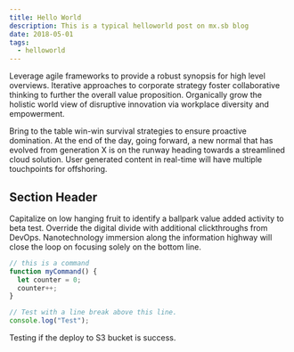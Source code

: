 ```yaml
---
title: Hello World
description: This is a typical helloworld post on mx.sb blog
date: 2018-05-01
tags:
  - helloworld
---
```


Leverage agile frameworks to provide a robust synopsis for high level overviews.
Iterative approaches to corporate strategy foster collaborative thinking to
further the overall value proposition. Organically grow the holistic world view
of disruptive innovation via workplace diversity and empowerment.

Bring to the table win-win survival strategies to ensure proactive domination.
At the end of the day, going forward, a new normal that has evolved from
generation X is on the runway heading towards a streamlined cloud solution. User
generated content in real-time will have multiple touchpoints for offshoring.

## Section Header

Capitalize on low hanging fruit to identify a ballpark value added activity to
beta test. Override the digital divide with additional clickthroughs from
DevOps. Nanotechnology immersion along the information highway will close the
loop on focusing solely on the bottom line.

```js
// this is a command
function myCommand() {
  let counter = 0;
  counter++;
}

// Test with a line break above this line.
console.log("Test");
```

Testing if the deploy to S3 bucket is success.
